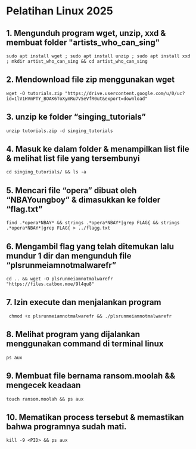 # Pelatihan Linux 2025

## 1. Mengunduh program wget, unzip, xxd & membuat folder "artists_who_can_sing"
```
sudo apt install wget ; sudo apt install unzip ; sudo apt install xxd ; mkdir artist_who_can_sing && cd artist_who_can_sing
```

## 2. Mendownload file zip menggunakan wget
```
wget -O tutorials.zip "https://drive.usercontent.google.com/u/0/uc?id=1lV1HVmPTY_BOAK6ToXymRu7V5eVfR0ut&export=download"
```
## 3. unzip ke folder “singing_tutorials”
```
unzip tutorials.zip -d singing_tutorials
```
## 4. Masuk ke dalam folder & menampilkan list file & melihat list file yang tersembunyi
```
cd singing_tutorials/ && ls -a
```
## 5. Mencari file “opera” dibuat oleh “NBAYoungboy” & dimasukkan ke folder “flag.txt”
```
find .*opera*NBAY* && strings .*opera*NBAY*|grep FLAG{ && strings .*opera*NBAY*|grep FLAG{ > ../flagg.txt
```
## 6. Mengambil flag yang telah ditemukan lalu mundur 1 dir dan mengunduh file “plsrunmeiamnotmalwarefr”
```
cd .. && wget -O plsrunmeiamnotmalwarefr "https://files.catbox.moe/9l4qu8"
```
## 7. Izin execute dan menjalankan program
```
 chmod +x plsrunmeiamnotmalwarefr && ./plsrunmeiamnotmalwarefr
```
## 8. Melihat program yang dijalankan menggunakan command di terminal linux
```
ps aux
```
## 9. Membuat file bernama ransom.moolah && mengecek keadaan
```
touch ransom.moolah && ps aux
```
## 10. Mematikan process tersebut & memastikan bahwa programnya sudah mati.
```
kill -9 <PID> && ps aux
```
